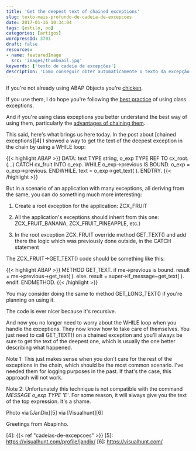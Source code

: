```yaml
---
title: 'Get the deepest text of chained exceptions'
slug: texto-mais-profundo-de-cadeia-de-excepcoes
date: 2017-01-16 10:34:04
tags: [estilo, oo]
categories: [artigos]
wordpressId: 3703
draft: false
resources:
- name: featuredImage
  src: 'images/thumbnail.jpg'
keywords: ['texto de cadeia de excepções']
description: 'Como conseguir obter automaticamente o texto da excepção mais profunda de uma cadeia de excepções sem que o programa cliente precise de código específico'
---
```

If you're not already using ABAP Objects you're [chicken][1].

If you use them, I do hope you're following the [best practice][2] of using class exceptions.

And if you're using class exceptions you better understand the best way of using them, particularly the [advantages of chaining them][3].

This said, here's what brings us here today. In the post about [chained exceptions][4] I showed a way to get the text of the deepest exception in the chain by using a WHILE loop:

<!--more-->


{{< highlight ABAP >}}
DATA: text TYPE string,
      o_exp TYPE REF TO cx_root.
(…)
CATCH cx_fruit INTO o_exp.
    WHILE o_exp->previous IS BOUND.
        o_exp = o_exp->previous.
    ENDWHILE.
    text = o_exp->get_text( ).
ENDTRY.
{{< /highlight >}}

But in a scenario of an application with many exceptions, all deriving from the same, you can do something much more interesting:

  1. Create a root exception for the application: ZCX_FRUIT

  2. All the application's exceptions should inherit from this one: ZCX_FRUIT_BANANA, ZCX_FRUIT_PINEAPPLE, etc.)

  3. In the root exception ZCX_FRUIT override method GET_TEXT() and add there the logic which was previously done outside, in the CATCH statement

The ZCX_FRUIT->GET_TEXT() code should be something like this:


{{< highlight ABAP >}}
METHOD GET_TEXT.
  if me->previous is bound.
    result = me->previous->get_text( ).
  else.
    result = super->if_message~get_text( ).
  endif.
ENDMETHOD.
{{< /highlight >}}

You may consider doing the same to method GET_LONG_TEXT() if you're planning on using it.

The code is ever nicer because it's recursive.

And now you no longer need to worry about the WHILE loop when you handle the exceptions. They now know how to take care of themselves. You just need to call GET_TEXT() on a chained exception and you'll always be sure to get the text of the deepest one, which is usually the one better describing what happened.

Note 1: This just makes sense when you don't care for the rest of the exceptions in the chain, which should be the most common scenario. I've needed them for logging purposes in the past. If that's the case, this approach will not work.

Note 2: Unfortunately this technique is not compatible with the command _MESSAGE o_exp TYPE 'E'_. For some reason, it will always give you the text of the top expression. It's a shame.

Photo via [JanDix][5] via [Visualhunt][6]

Greetings from Abapinho.

   [1]: https://abapinho.com/en/2012/10/mariquinhas-pe-de-salsa/
   [2]: https://abapinho.com/en/2015/01/usaras-classes-de-excepcao/
   [3]: https://abapinho.com/en/2015/02/cadeias-de-excepcoes/
   [4]: {{< ref "cadeias-de-excepcoes" >}}
   [5]: https://visualhunt.com/profile/jandix/
   [6]: https://visualhunt.com/

